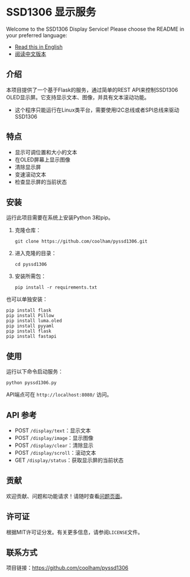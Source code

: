 
# SSD1306 显示服务

Welcome to the SSD1306 Display Service! Please choose the README in your preferred language:

- [Read this in English](README.md)
- [阅读中文版本](README_zh.md)

## 介绍
本项目提供了一个基于Flask的服务，通过简单的REST API来控制SSD1306 OLED显示屏。它支持显示文本、图像，并具有文本滚动功能。

* 这个程序只能运行在Linux类平台，需要使用I2C总线或者SPI总线来驱动SSD1306

## 特点
- 显示可调位置和大小的文本
- 在OLED屏幕上显示图像
- 清除显示屏
- 变速滚动文本
- 检查显示屏的当前状态

## 安装
运行此项目需要在系统上安装Python 3和pip。

1. 克隆仓库：
   ```
   git clone https://github.com/coolham/pyssd1306.git
   ```

2. 进入克隆的目录：
   ```
   cd pyssd1306
   ```

3. 安装所需包：
   ```
   pip install -r requirements.txt
   ```

也可以单独安装：

```
pip install flask
pip install Pillow
pip install luma.oled
pip install pyyaml
pip install flask
pip install fastapi
```


## 使用
运行以下命令启动服务：
```
python pyssd1306.py
```

API端点可在 `http://localhost:8080/` 访问。

## API 参考

- POST `/display/text`：显示文本
- POST `/display/image`：显示图像
- POST `/display/clear`：清除显示
- POST `/display/scroll`：滚动文本
- GET `/display/status`：获取显示屏的当前状态

## 贡献
欢迎贡献、问题和功能请求！请随时查看[问题页面](链接到你的问题页面)。

## 许可证
根据MIT许可证分发。有关更多信息，请参阅`LICENSE`文件。

## 联系方式

项目链接：https://github.com/coolham/pyssd1306
